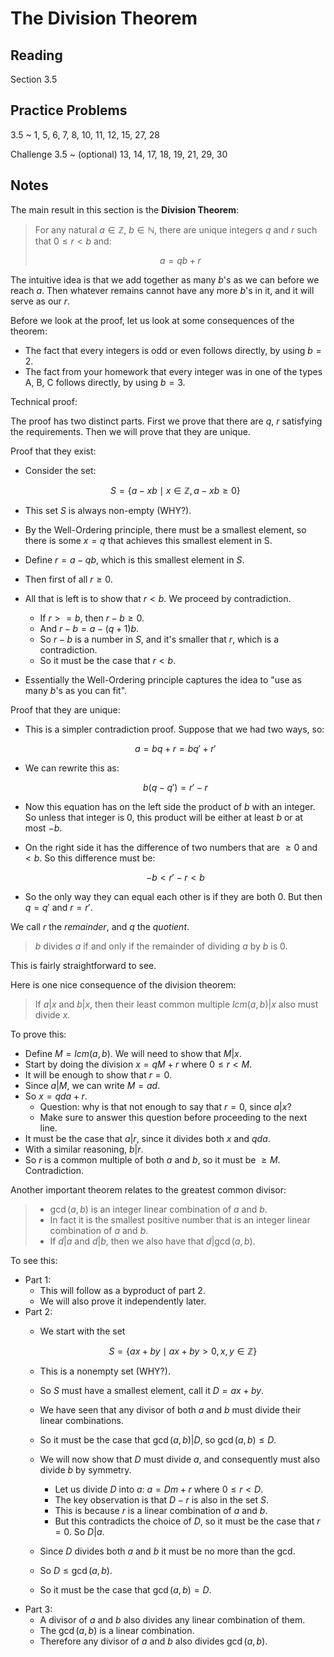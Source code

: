# The Division Theorem

## Reading

Section 3.5

## Practice Problems

3.5
  ~ 1, 5, 6, 7, 8, 10, 11, 12, 15, 27, 28

Challenge 3.5
  ~ (optional) 13, 14, 17, 18, 19, 21, 29, 30

## Notes

The main result in this section is the **Division Theorem**:

> For any natural $a\in\mathbb{Z}$, $b\in\mathbb{N}$, there are unique integers $q$ and $r$ such that $0\leq r < b$ and:
>
> $$a = qb + r$$

The intuitive idea is that we add together as many $b$'s as we can before we reach $a$. Then whatever remains cannot have any more $b$'s in it, and it will serve as our $r$.

Before we look at the proof, let us look at some consequences of the theorem:

- The fact that every integers is odd or even follows directly, by using $b=2$.
- The fact from your homework that every integer was in one of the types A, B, C follows directly, by using $b=3$.

Technical proof:

The proof has two distinct parts. First we prove that there are $q$, $r$ satisfying the requirements. Then we will prove that they are unique.

Proof that they exist:

- Consider the set:

    $$S = \{ a - xb \mid x\in\mathbb{Z}, a-xb \geq 0 \}$$

- This set $S$ is always non-empty (WHY?).
- By the Well-Ordering principle, there must be a smallest element, so there is some $x=q$ that achieves this smallest element in S.
- Define $r = a-qb$, which is this smallest element in $S$.
- Then first of all $r\geq 0$.
- All that is left is to show that $r < b$. We proceed by contradiction.
    - If $r >= b$, then $r-b\geq 0$.
    - And $r - b = a - (q+1)b$.
    - So $r - b$ is a number in $S$, and it's smaller that $r$, which is a contradiction.
    - So it must be the case that $r < b$.
- Essentially the Well-Ordering principle captures the idea to "use as many $b$'s as you can fit".

Proof that they are unique:

- This is a simpler contradiction proof. Suppose that we had two ways, so:

    $$a = bq + r = bq' + r'$$

- We can rewrite this as:

    $$b(q-q') = r' - r$$

- Now this equation has on the left side the product of $b$ with an integer. So unless that integer is $0$, this product will be either at least $b$ or at most $-b$.
- On the right side it has the difference of two numbers that are $\geq 0$ and $<b$. So this difference must be:

    $$-b < r' - r < b$$

- So the only way they can equal each other is if they are both $0$. But then $q=q'$ and $r=r'$.

We call $r$ the *remainder*, and $q$ the *quotient*.

> $b$ divides $a$ if and only if the remainder of dividing $a$ by $b$ is $0$.

This is fairly straightforward to see.

Here is one nice consequence of the division theorem:

> If $a|x$ and $b|x$, then their least common multiple $lcm(a,b)|x$ also must divide $x$.

To prove this:

- Define $M = lcm(a,b)$. We will need to show that $M|x$.
- Start by doing the division $x = qM + r$ where $0\leq r < M$.
- It will be enough to show that $r=0$.
- Since $a|M$, we can write $M = ad$.
- So $x = qda + r$.
    - Question: why is that not enough to say that $r=0$, since $a|x$?
    - Make sure to answer this question before proceeding to the next line.
- It must be the case that $a|r$, since it divides both $x$ and $qda$.
- With a similar reasoning, $b|r$.
- So $r$ is a common multiple of both $a$ and $b$, so it must be $\geq M$. Contradiction.

Another important theorem relates to the greatest common divisor:

> - $\gcd(a,b)$ is an integer linear combination of $a$ and $b$.
> - In fact it is the smallest positive number that is an integer linear combination of $a$ and $b$.
> - If $d|a$ and $d|b$, then we also have that $d|\gcd(a,b)$.


To see this:

- Part 1:
    - This will follow as a byproduct of part 2.
    - We will also prove it independently later.
- Part 2:
    - We start with the set

        $$S = \{ax+by \mid ax+by > 0, x,y\in\mathbb{Z} \}$$

    - This is a nonempty set (WHY?).
    - So $S$ must have a smallest element, call it $D = ax + by$.
    - We have seen that any divisor of both $a$ and $b$ must divide their linear combinations.
    - So it must be the case that $\gcd(a,b)|D$, so $\gcd(a,b)\leq D$.
    - We will now show that $D$ must divide $a$, and consequently must also divide $b$ by symmetry.
        - Let us divide $D$ into $a$: $a = Dm + r$ where $0\leq r < D$.
        - The key observation is that $D-r$ is also in the set $S$.
        - This is because $r$ is a linear combination of $a$ and $b$.
        - But this contradicts the choice of $D$, so it must be the case that $r = 0$. So $D|a$.
    - Since $D$ divides both $a$ and $b$ it must be no more than the gcd.
    - So $D\leq \gcd(a,b)$.
    - So it must be the case that $\gcd(a,b) = D$.
- Part 3:
    - A divisor of $a$ and $b$ also divides any linear combination of them.
    - The $\gcd(a,b)$ is a linear combination.
    - Therefore any divisor of $a$ and $b$ also divides $\gcd(a,b)$.
